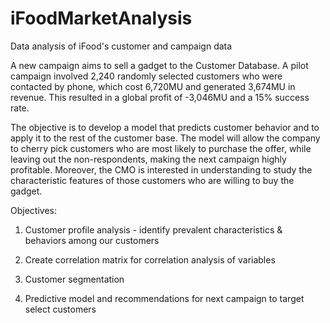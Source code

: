 # iFoodMarketAnalysis
Data analysis of iFood's customer and campaign data

A new campaign aims to sell a gadget to the Customer Database. A pilot campaign involved 2,240 randomly selected customers who were contacted by phone, which cost 6,720MU and generated 3,674MU in revenue. This resulted in a global profit of -3,046MU and a 15% success rate. 

The objective is to develop a model that predicts customer behavior and to apply it to the rest of the customer base. The model will allow the company to cherry pick customers who are most likely to purchase the offer, while leaving out the non-respondents, making the next campaign highly profitable. Moreover, the CMO is interested in understanding to study the characteristic features of those customers who are willing to buy the gadget.

Objectives:

  1. Customer profile analysis - identify prevalent characteristics & behaviors among our customers

  2. Create correlation matrix for correlation analysis of variables

  3. Customer segmentation

  4. Predictive model and recommendations for next campaign to target select customers
